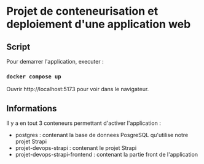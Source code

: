 # Projet de conteneurisation et deploiement d'une application web


## Script

Pour demarrer l'application, executer :

### `docker compose up`

Ouvrir http://localhost:5173 pour voir dans le navigateur.


## Informations

Il y a en tout 3 conteneurs permettant d'activer l'application :
- postgres : contenant la base de donnees PosgreSQL qu'utilise notre projet Strapi
- projet-devops-strapi : contenant le projet Strapi
- projet-devops-strapi-frontend : contenant la partie front de l'application
